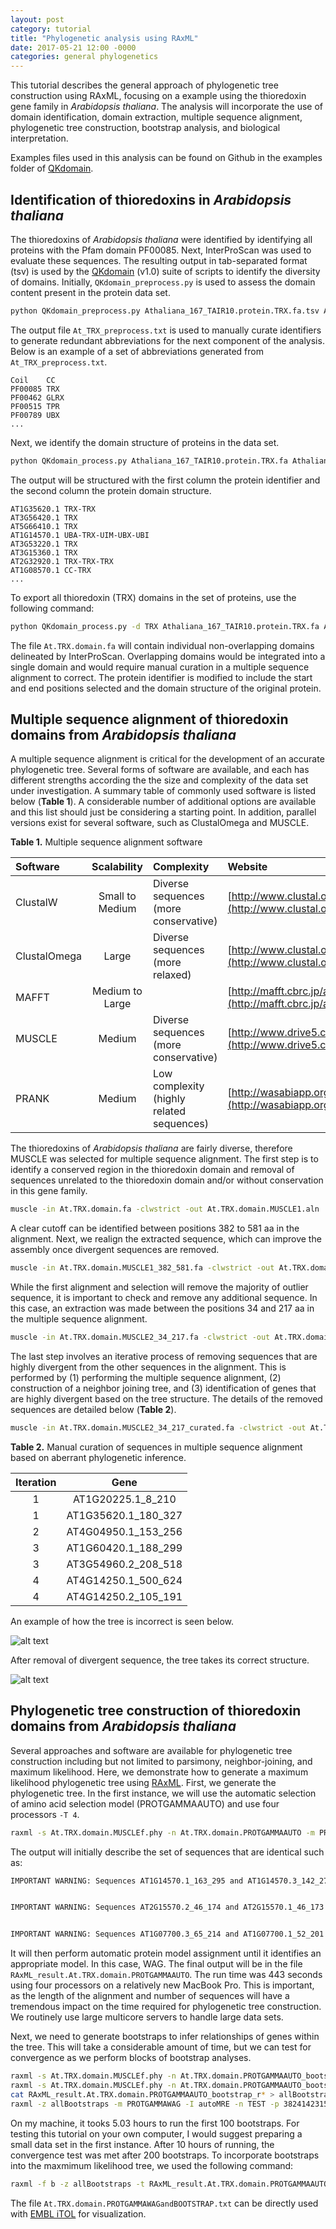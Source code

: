 ```yaml
---
layout: post
category: tutorial
title: "Phylogenetic analysis using RAxML"
date: 2017-05-21 12:00 -0000
categories: general phylogenetics
---
```


This tutorial describes the general approach of phylogenetic tree construction using RAxML, focusing on a example using the thioredoxin gene family in *Arabidopsis thaliana*. The analysis will incorporate the use of domain identification, domain extraction, multiple sequence alignment, phylogenetic tree construction, bootstrap analysis, and biological interpretation.

Examples files used in this analysis can be found on Github in the examples folder of [QKdomain](https://github.com/matthewmoscou/QKdomain).

## Identification of thioredoxins in *Arabidopsis thaliana*
The thioredoxins of *Arabidopsis thaliana* were identified by identifying all proteins with the Pfam domain PF00085. Next, InterProScan was used to evaluate these sequences. The resulting output in tab-separated format (tsv) is used by the [QKdomain](https://github.com/matthewmoscou/QKdomain) (v1.0) suite of scripts to identify the diversity of domains. Initially, `QKdomain_preprocess.py` is used to assess the domain content present in the protein data set.

```bash
python QKdomain_preprocess.py Athaliana_167_TAIR10.protein.TRX.fa.tsv At_TRX_preprocess.txt
```

The output file `At_TRX_preprocess.txt` is used to manually curate identifiers to generate redundant abbreviations for the next component of the analysis. Below is an example of a set of abbreviations generated from `At_TRX_preprocess.txt`.

```
Coil	CC
PF00085	TRX
PF00462	GLRX
PF00515	TPR
PF00789	UBX
...
```

Next, we identify the domain structure of proteins in the data set.

```bash
python QKdomain_process.py Athaliana_167_TAIR10.protein.TRX.fa Athaliana_167_TAIR10.protein.TRX.fa.tsv At_TRX_abbreviations.txt At_TRX_process.txt
```

The output will be structured with the first column the protein identifier and the second column the protein domain structure.

```
AT1G35620.1	TRX-TRX
AT3G56420.1	TRX
AT5G66410.1	TRX
AT1G14570.1	UBA-TRX-UIM-UBX-UBI
AT3G53220.1	TRX
AT3G15360.1	TRX
AT2G32920.1	TRX-TRX-TRX
AT1G08570.1	CC-TRX
...
```

To export all thioredoxin (TRX) domains in the set of proteins, use the following command:

```bash
python QKdomain_process.py -d TRX Athaliana_167_TAIR10.protein.TRX.fa Athaliana_167_TAIR10.protein.TRX.fa.tsv At_TRX_abbreviations.txt At_TRX_process.txt At.TRX.domain.fa
```

The file `At.TRX.domain.fa` will contain individual non-overlapping domains delineated by InterProScan. Overlapping domains would be integrated into a single domain and would require manual curation in a multiple sequence alignment to correct. The protein identifier is modified to include the start and end positions selected and the domain structure of the original protein.

## Multiple sequence alignment of thioredoxin domains from *Arabidopsis thaliana*
A multiple sequence alignment is critical for the development of an accurate phylogenetic tree. Several forms of software are available, and each has different strengths according the the size and complexity of the data set under investigation. A summary table of commonly used software is listed below (**Table 1**). A considerable number of additional options are available and this list should just be considering a starting point. In addition, parallel versions exist for several software, such as ClustalOmega and MUSCLE.

**Table 1.** Multiple sequence alignment software

|Software    |Scalability    |Complexity                               |Website                                                                             |
|:-----------|:-------------:|:----------------------------------------|:-----------------------------------------------------------------------------------|
|ClustalW    |Small to Medium|Diverse sequences (more conservative)    |[http://www.clustal.org/clustal2/](http://www.clustal.org/clustal2/)                |
|ClustalOmega|    Large      |Diverse sequences (more relaxed)         |[http://www.clustal.org/omega/](http://www.clustal.org/omega/)                      |
|MAFFT       |Medium to Large|                                         |[http://mafft.cbrc.jp/alignment/software/](http://mafft.cbrc.jp/alignment/software/)|
|MUSCLE      |   Medium      |Diverse sequences (more conservative)    |[http://www.drive5.com/muscle/](http://www.drive5.com/muscle/)                      |
|PRANK       |   Medium      |Low complexity (highly related sequences)|[http://wasabiapp.org/software/prank/](http://wasabiapp.org/software/prank/)        |

The thioredoxins of *Arabidopsis thaliana* are fairly diverse, therefore MUSCLE was selected for multiple sequence alignment. The first step is to identify a conserved region in the thioredoxin domain and removal of sequences unrelated to the thioredoxin domain and/or without conservation in this gene family.

```bash
muscle -in At.TRX.domain.fa -clwstrict -out At.TRX.domain.MUSCLE1.aln
```

A clear cutoff can be identified between positions 382 to 581 aa in the alignment. Next, we realign the extracted sequence, which can improve the assembly once divergent sequences are removed.

```bash
muscle -in At.TRX.domain.MUSCLE1_382_581.fa -clwstrict -out At.TRX.domain.MUSCLE2.aln
```

While the first alignment and selection will remove the majority of outlier sequence, it is important to check and remove any additional sequence. In this case, an extraction was made between the positions 34 and 217 aa in the multiple sequence alignment. 

```bash
muscle -in At.TRX.domain.MUSCLE2_34_217.fa -clwstrict -out At.TRX.domain.MUSCLE3.aln
```

The last step involves an iterative process of removing sequences that are highly divergent from the other sequences in the alignment. This is performed by (1) performing the multiple sequence alignment, (2) construction of a neighbor joining tree, and (3) identification of genes that are highly divergent based on the tree structure. The details of the removed sequences are detailed below (**Table 2**).

```bash
muscle -in At.TRX.domain.MUSCLE2_34_217_curated.fa -clwstrict -out At.TRX.domain.MUSCLEf.aln
```

**Table 2.** Manual curation of sequences in multiple sequence alignment based on aberrant phylogenetic inference.

|Iteration|Gene               |
|:-------:|:-----------------:|
|    1    |AT1G20225.1_8_210  |
|    1    |AT1G35620.1_180_327|
|    2    |AT4G04950.1_153_256|
|    3    |AT1G60420.1_188_299|
|    3    |AT3G54960.2_208_518|
|    4    |AT4G14250.1_500_624|
|    4    |AT4G14250.2_105_191|

An example of how the tree is incorrect is seen below.

![alt text](/assets/2017-05-21-phylogenetic_analysis/At.TRX.domain.MUSCLE2.phylogeny.png "TRX phylogenetic tree without curation")

After removal of divergent sequence, the tree takes its correct structure.

![alt text](/assets/2017-05-21-phylogenetic_analysis/At.TRX.domain.MUSCLE3.phylogeny.png "TRX phylogenetic tree with curation")

## Phylogenetic tree construction of thioredoxin domains from *Arabidopsis thaliana*
Several approaches and software are available for phylogenetic tree construction including but not limited to parsimony, neighbor-joining, and maximum likelihood. Here, we demonstrate how to generate a maximum likelihood phylogenetic tree using [RAxML](https://github.com/stamatak/standard-RAxML). First, we generate the phylogenetic tree. In the first instance, we will use the automatic selection of amino acid selection model (PROTGAMMAAUTO) and use four processors `-T 4`.

```bash
raxml -s At.TRX.domain.MUSCLEf.phy -n At.TRX.domain.PROTGAMMAAUTO -m PROTGAMMAAUTO -p 84381764921 -T 4
```

The output will initially describe the set of sequences that are identical such as:

```bash
IMPORTANT WARNING: Sequences AT1G14570.1_163_295 and AT1G14570.3_142_274 are exactly identical


IMPORTANT WARNING: Sequences AT2G15570.2_46_174 and AT2G15570.1_46_173 are exactly identical


IMPORTANT WARNING: Sequences AT1G07700.3_65_214 and AT1G07700.1_52_201 are exactly identical
```

It will then perform automatic protein model assignment until it identifies an appropriate model. In this case, WAG. The final output will be in the file `RAxML_result.At.TRX.domain.PROTGAMMAAUTO`. The run time was 443 seconds using four processors on a relatively new MacBook Pro. This is important, as the length of the alignment and number of sequences will have a tremendous impact on the time required for phylogenetic tree construction. We routinely use large multicore servers to handle large data sets.

Next, we need to generate bootstraps to infer relationships of genes within the tree. This will take a considerable amount of time, but we can test for convergence as we perform blocks of bootstrap analyses.

```bash
raxml -s At.TRX.domain.MUSCLEf.phy -n At.TRX.domain.PROTGAMMAAUTO_bootstrap_r1 -N 100 -m PROTGAMMAWAG -p 427482396541 -T 4
raxml -s At.TRX.domain.MUSCLEf.phy -n At.TRX.domain.PROTGAMMAAUTO_bootstrap_r2 -N 100 -m PROTGAMMAWAG -p 9567154133 -T 4
cat RAxML_result.At.TRX.domain.PROTGAMMAAUTO_bootstrap_r* > allBootstraps
raxml -z allBootstraps -m PROTGAMMAWAG -I autoMRE -n TEST -p 3824142315 -T 4
```

On my machine, it tooks 5.03 hours to run the first 100 bootstraps. For testing this tutorial on your own computer, I would suggest preparing a small data set in the first instance. After 10 hours of running, the convergence test was met after 200 bootstraps. To incorporate bootstraps into the maxmimum likelihood tree, we used the following command:

```bash
raxml -f b -z allBootstraps -t RAxML_result.At.TRX.domain.PROTGAMMAAUTO -m PROTGAMMAWAG -n At.TRX.domain.PROTGAMMAWAGandBOOTSTRAP.txt
```

The file `At.TRX.domain.PROTGAMMAWAGandBOOTSTRAP.txt` can be directly used with [EMBL iTOL](http://itol.embl.de) for visualization.
